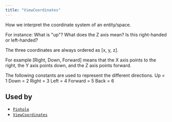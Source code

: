 ```yaml
---
title: "ViewCoordinates"
---
```


How we interpret the coordinate system of an entity/space.

For instance: What is "up"? What does the Z axis mean? Is this right-handed or left-handed?

The three coordinates are always ordered as [x, y, z].

For example [Right, Down, Forward] means that the X axis points to the right, the Y axis points
down, and the Z axis points forward.

The following constants are used to represent the different directions.
 Up = 1
 Down = 2
 Right = 3
 Left = 4
 Forward = 5
 Back = 6



## Used by

* [`Pinhole`](../archetypes/pinhole.md)
* [`ViewCoordinates`](../archetypes/view_coordinates.md)
